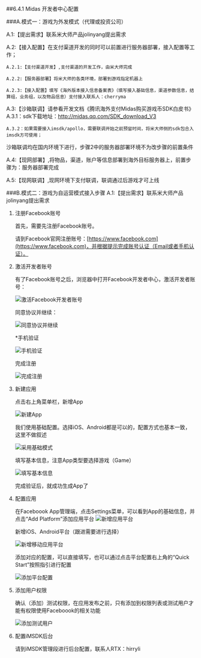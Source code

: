 ##6.4.1 Midas 开发者中心配置

###A.模式一：游戏为外发模式（代理或投资公司）

  A.1:【提出需求】联系米大师产品jolinyang提出需求
  
  A.2:【接入配置】在支付渠道开发的同时可以前置进行服务器部署，接入配置等工作；
  
    A.2.1:【支付渠道开发】,支付渠道的开发工作，由米大师完成
    
    A.2.2:【服务器部署】将米大师的各类环境，部署到游戏指定机器上
    
    A.2.3:【接入配置】填写《海外版本接入信息备案表》（填写接入基础信息，渠道参数信息，结算组，业务组，以及物品信息）支付接入联系人：cherryma

  A.3:【沙箱联调】请参看开发文档《腾讯海外支付Midas购买游戏币SDK白皮书》
    A.3.1：sdk下载地址：http://midas.qq.com/SDK_download_V3
    
    A.3.2：如果需要接入imsdk/apollo，需要联调开始之前预留时间，将米大师侧的sdk包合入imsdk方可使用；
沙箱联调均在国内环境下进行，步骤2中的服务器部署环境不为改步骤的前置条件
   
  A.4:【现网部署】,将物品，渠道，账户等信息部署到海外目标服务器上，前置步骤为：服务器部署完成
    
  A.5:【现网联调】,现网环境下支付联调，联调通过后游戏才可上线


###B.模式二：游戏为自运营模式接入步骤
  A.1:【提出需求】联系米大师产品jolinyang提出需求


1. 注册Facebook账号
   
   首先，需要先注册Facebook账号。
   
   请到Facebook官网注册账号：[https://www.facebook.com](https://www.facebook.com)，并根据提示完成账号认证（Email或者手机认证）。
   
2. 激活开发者账号
   
   有了Facebook账号之后，浏览器中打开Facebook开发者中心，激活开发者账号：
   
   ![激活Facebook开发者账号](Images/Facebook/facebook_register_developer.png)
   
   同意协议并继续：

   ![同意协议并继续](Images/Facebook/facebook_register_developer_confirm.png)
   
   \*手机验证
   
   ![手机验证](Images/Facebook/facebook_register_developer_confirm_cellphone.png)
   
   完成注册
   
   ![完成注册](Images/Facebook/facebook_register_developer_done.png)
   
3. 新建应用
    
   点击右上角菜单栏，新增App
   
   ![新建App](Images/Facebook/facebook_add_new_app.png)
   
   我们使用基础配置。选择iOS、Android都是可以的，配置方式也基本一致，这里不做叙述
   
   ![采用基础模式](Images/Facebook/facebook_add_basic.png)
   
   填写基本信息，注意App类型要选择游戏（Game）
   
   ![填写基本信息](Images/Facebook/facebook_add_basic_app.png)
   
   完成验证后，就成功生成App了
   
4. 配置应用
   
   在Faceboook App管理端，点击Settings菜单，可以看到App的基础信息，并点击“Add Platform”添加应用平台
   ![新增应用平台](Images/Facebook/facebook_add_platform.png)
   
   新增iOS、Android平台（跟进需要进行选择）
   
   ![新增移动应用平台](Images/Facebook/facebook_add_platform_mobile.png)
   
   添加对应的配置，可以直接填写，也可以通过点击平台配置右上角的“Quick Start”按照指引进行配置
   
   ![添加平台配置](Images/Facebook/facebook_add_platform_config.png)
   
5. 添加用户权限

   确认（添加）测试权限，在应用发布之前，只有添加到权限列表或测试用户才能有权限使用Faceboook的相关功能
   
   ![添加测试用户](Images/Facebook/facebook_add_roles.png)

5. 配置iMSDK后台

   请到iMSDK管理段进行后台配置，联系人RTX：hirryli